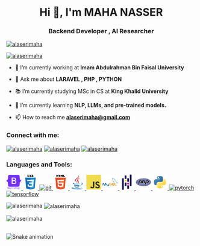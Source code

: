 <h1 align="center">Hi 👋, I'm MAHA NASSER</h1>
<h3 align="center">Backend Developer , AI Researcher</h3>

<p align="left"> <a href="https://github.com/ryo-ma/github-profile-trophy"><img src="https://github-profile-trophy.vercel.app/?username=alaserimaha" alt="alaserimaha" /></a> </p>

<p align="left"> <a href="https://twitter.com/alaserimaha" target="blank"><img src="https://img.shields.io/twitter/follow/alaserimaha?logo=twitter&style=for-the-badge" alt="alaserimaha" /></a> </p>

- 🔭 I’m currently working at **Imam Abdulrahman Bin Faisal University**

- 💬 Ask me about **LARAVEL , PHP , PYTHON**

- 📚 I’m currently studying MSc in CS at **King Khalid University**

- 🌱 I’m currently learning **NLP, LLMs, and pre-trained models.**

- 📫 How to reach me **alaserimaha@gmail.com**

<h3 align="left">Connect with me:</h3>
<p align="left">
<a href="https://twitter.com/alaserimaha" target="blank"><img align="center" src="https://raw.githubusercontent.com/rahuldkjain/github-profile-readme-generator/master/src/images/icons/Social/twitter.svg" alt="alaserimaha" height="30" width="40" /></a>
<a href="https://linkedin.com/in/alaserimaha" target="blank"><img align="center" src="https://raw.githubusercontent.com/rahuldkjain/github-profile-readme-generator/master/src/images/icons/Social/linked-in-alt.svg" alt="alaserimaha" height="30" width="40" /></a>
<a href="https://codeforces.com/profile/maha1422" target="blank"><img align="center" src="https://raw.githubusercontent.com/rahuldkjain/github-profile-readme-generator/master/src/images/icons/Social/codeforces.svg" alt="alaserimaha" height="30" width="40" /></a>
</p>

<h3 align="left">Languages and Tools:</h3>
<p align="left"> <a href="https://getbootstrap.com" target="_blank" rel="noreferrer"> <img src="https://raw.githubusercontent.com/devicons/devicon/master/icons/bootstrap/bootstrap-plain-wordmark.svg" alt="bootstrap" width="40" height="40"/> </a> <a href="https://www.w3schools.com/css/" target="_blank" rel="noreferrer"> <img src="https://raw.githubusercontent.com/devicons/devicon/master/icons/css3/css3-original-wordmark.svg" alt="css3" width="40" height="40"/> </a> <a href="https://git-scm.com/" target="_blank" rel="noreferrer"> <img src="https://www.vectorlogo.zone/logos/git-scm/git-scm-icon.svg" alt="git" width="40" height="40"/> </a> <a href="https://www.w3.org/html/" target="_blank" rel="noreferrer"> <img src="https://raw.githubusercontent.com/devicons/devicon/master/icons/html5/html5-original-wordmark.svg" alt="html5" width="40" height="40"/> </a> <a href="https://www.java.com" target="_blank" rel="noreferrer"> <img src="https://raw.githubusercontent.com/devicons/devicon/master/icons/java/java-original.svg" alt="java" width="40" height="40"/> </a> <a href="https://developer.mozilla.org/en-US/docs/Web/JavaScript" target="_blank" rel="noreferrer"> <img src="https://raw.githubusercontent.com/devicons/devicon/master/icons/javascript/javascript-original.svg" alt="javascript" width="40" height="40"/> </a> <a href="https://www.mysql.com/" target="_blank" rel="noreferrer"> <img src="https://raw.githubusercontent.com/devicons/devicon/master/icons/mysql/mysql-original-wordmark.svg" alt="mysql" width="40" height="40"/> </a> <a href="https://pandas.pydata.org/" target="_blank" rel="noreferrer"> <img src="https://raw.githubusercontent.com/devicons/devicon/2ae2a900d2f041da66e950e4d48052658d850630/icons/pandas/pandas-original.svg" alt="pandas" width="40" height="40"/> </a> <a href="https://www.php.net" target="_blank" rel="noreferrer"> <img src="https://raw.githubusercontent.com/devicons/devicon/master/icons/php/php-original.svg" alt="php" width="40" height="40"/> </a> <a href="https://www.python.org" target="_blank" rel="noreferrer"> <img src="https://raw.githubusercontent.com/devicons/devicon/master/icons/python/python-original.svg" alt="python" width="40" height="40"/> </a> <a href="https://pytorch.org/" target="_blank" rel="noreferrer"> <img src="https://www.vectorlogo.zone/logos/pytorch/pytorch-icon.svg" alt="pytorch" width="40" height="40"/> </a> <a href="https://www.tensorflow.org" target="_blank" rel="noreferrer"> <img src="https://www.vectorlogo.zone/logos/tensorflow/tensorflow-icon.svg" alt="tensorflow" width="40" height="40"/> </a> </p>

<p><img align="left" src="https://github-readme-stats.vercel.app/api/top-langs?username=alaserimaha&show_icons=true&locale=en&layout=compact" alt="alaserimaha" /></p>

<p>&nbsp;<img align="center" src="https://github-readme-stats.vercel.app/api?username=alaserimaha&show_icons=true&locale=en" alt="alaserimaha" /></p>

<p><img align="center" src="https://github-readme-streak-stats.herokuapp.com/?user=alaserimaha&" alt="alaserimaha" /></p>

<br clear="both">

[//]: # (This may be the most platform independent comment)

<img src="https://raw.githubusercontent.com/alaserimaha/alaserimaha/output/snake.svg" alt="Snake animation" />



